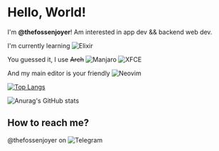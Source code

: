 # Hello, World!

I'm **@thefossenjoyer**!
Am interested in app dev && backend web dev.

I'm currently learning ![Elixir](https://img.shields.io/badge/elixir-%234B275F.svg?style=for-the-badge&logo=elixir&logoColor=white)

You guessed it, I use ~~Arch~~ ![Manjaro](https://img.shields.io/badge/Manjaro-35BF5C?style=for-the-badge&logo=Manjaro&logoColor=white) ![XFCE](https://img.shields.io/badge/XFCE-%232284F2.svg?style=for-the-badge&logo=xfce&logoColor=white)

And my main editor is your friendly ![Neovim](https://img.shields.io/badge/NeoVim-%2357A143.svg?&style=for-the-badge&logo=neovim&logoColor=white)

[![Top Langs](https://github-readme-stats.vercel.app/api/top-langs/?username=thefossenjoyer&theme=dracula)](https://github.com/anuraghazra/github-readme-stats)

![Anurag's GitHub stats](https://github-readme-stats.vercel.app/api?username=thefossenjoyer&show_icons=true&theme=dracula)

## How to reach me?
@thefossenjoyer on ![Telegram](https://img.shields.io/badge/Telegram-2CA5E0?style=for-the-badge&logo=telegram&logoColor=white)
